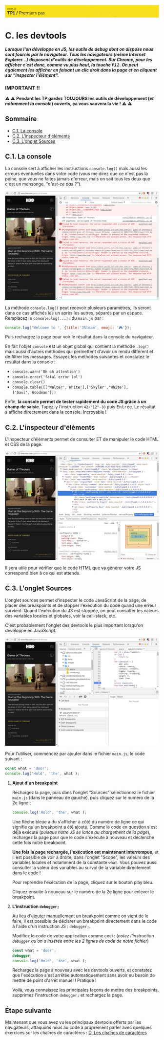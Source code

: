 <img src="images/readme/header-small.jpg" >

# C. les devtools <!-- omit in toc -->

_**Lorsque l'on développe en JS, les outils de debug dont on dispose nous sont fournis par le navigateur. Tous les navigateurs (même Internet Explorer...) disposent d'outils de développement. Sur Chrome, pour les afficher c'est donc, comme vu plus haut, la touche <kbd>F12</kbd>. On peut également les afficher en faisant un clic droit dans la page et en cliquant sur "Inspecter l'élément".**_

### IMPORTANT !! <!-- omit in toc -->
⚠️ ⚠️ **Pendant les TP gardez TOUJOURS les outils de développement (_et notamment la console_) ouverts, ça vous sauvera la vie !** ⚠️ ⚠️

## Sommaire <!-- omit in toc -->
- [C.1. La console](#c1-la-console)
- [C.2. L'inspecteur d'éléments](#c2-linspecteur-déléments)
- [C.3. L'onglet Sources](#c3-longlet-sources)

## C.1. La console
La console sert à afficher les instructions `console.log()` mais aussi les erreurs éventuelles dans votre code (vous me direz que ce n'est pas la peine, que vous ne faites jamais d'erreur, mais on sait tous les deux que c'est un mensonge, *"n'est-ce pas ?"*).

<img src="images/readme/devtools-console.jpg" >

La méthode `console.log()` peut recevoir plusieurs paramètres, ils seront dans ce cas affichés les un après les autres, séparés par un espace. Remplacez le `console.log(...);` du `main.js` par :
```js
console.log('Welcome to ', {title:'JSteam', emoji: '🎮'});
```
Puis rechargez la page pour voir le résultat dans la console du navigateur.

En fait l'objet `console` est un objet global qui contient la méthode `.log()` mais aussi d'autres méthodes qui permettent d'avoir un rendu différent et de filtrer les messages. Essayez les méthodes suivantes et constatez le résultat dans la console :
- `console.warn('Oh oh attention')`
- `console.error('fatal error lol')`
- `console.clear()`
- `console.table([['Walter','White'],['Skyler','White'],['Saul','Goodman']])`

Enfin, **la console permet de tester rapidement du code JS grâce à un champ de saisie**. Tapez-y l'instruction `42+"12"-10` puis <kbd>Entrée</kbd>. Le résultat s'affiche directement dans la console. Incroyable !

## C.2. L'inspecteur d'éléments

L'inspecteur d'éléments permet de consulter ET de manipuler le code HTML et CSS de la page.

<img src="images/readme/devtools-inspecteur.jpg" >

Il sera utile pour vérifier que le code HTML que va générer votre JS correspond bien à ce qui est attendu.

## C.3. L'onglet Sources
L'onglet sources permet d'inspecter le code JavaScript de la page, de placer des breakpoints et de stopper l'exécution du code quand une erreur survient. Quand l'exécution du JS est stoppée, on peut consulter les valeurs des variables locales et globales, voir la call-stack, etc.

C'est probablement l'onglet des devtools le plus important lorsqu'on développe en JavaScript.

<img src="images/readme/devtools-sources.jpg" >

Pour l'utiliser, commencez par ajouter dans le fichier `main.js`, le code suivant :
```js
const what = 'door';
console.log('Hold', 'the', what );
```

1. **Ajout d'un breakpoint**

	Rechargez la page, puis dans l'onglet "Sources" sélectionnez le fichier `main.js` (dans le panneau de gauche), puis cliquez sur le numéro de la 2e ligne :
	```js
	console.log('Hold', 'the', what );
	```

	Une flèche bleue a du s'afficher à côté du numéro de ligne ce qui signifie qu'un breakpoint a été ajouté. Comme le code en question s'est déjà exécuté (_puisque notre JS se lance au chargement de la page_), rechargez la page pour que le code s'exécute à nouveau et déclenche cette fois notre breakpoint.

	**Une fois la page rechargée, l'exécution est maintenant interrompue**, et il est possible de voir à droite, dans l'onglet "Scope", les valeurs des variables locales et notamment de la constante `what`. Vous pouvez aussi consulter la valeur des variables au survol de la variable directement dans le code !

	Pour reprendre l'exécution de la page, cliquez sur le bouton play bleu.

	Cliquez ensuite à nouveau sur le numéro de la 2e ligne pour enlever le breakpoint.

2. **L'instruction `debugger;`**

	Au lieu d'ajouter manuellement un breakpoint comme on vient de le faire, il est possible de déclarer un breakpoint directement dans le code à l'aide d'un instruction JS : `debugger;`.

	Modifiez le code de votre application comme ceci : (_notez l'instruction `debugger` qu'on a insérée entre les 2 lignes de code de notre fichier_)
	```js
	const what = 'door';
	debugger;
	console.log('Hold', 'the', what );
	```

	Rechargez la page à nouveau avec les devtools ouverts, et constatez que l'exécution s'est arrêtée automatiquement sans avoir eu besoin de mettre de point d'arrêt manuel ! Pratique !

	Voilà, vous connaissez les principales façons de mettre des breakpoints, supprimez l'instruction `debugger;` et rechargez la page.

## Étape suivante <!-- omit in toc -->
Maintenant que vous avez vu les principaux devtools offerts par les navigateurs, attaquons nous au code à proprement parler avec quelques exercices sur les chaînes de caractères : [D. Les chaînes de caractères](D-chaines.md)